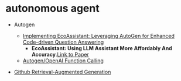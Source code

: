 # autonomous agent

* Autogen
  * [Implementing EcoAssistant: Leveraging AutoGen for Enhanced Code-driven Question Answering](https://github.com/bayjarvis/autonomous_agent/tree/main/autogen/eco_assistant)
     - **EcoAssistant: Using LLM Assistant More Affordably And Accuracy**.[Link to Paper](https://arxiv.org/abs/2310.03046)
  * [Autogen/OpenAI Function Calling](https://github.com/bayjarvis/autonomous_agent/tree/main/autogen/function_call)

* [Github Retrieval-Augmented Generation](https://github.com/bayjarvis/autonomous_agent/tree/main/action/github)